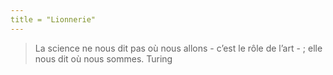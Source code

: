 ```yaml
---
title = "Lionnerie"
---
```


>La science ne nous dit pas où nous allons - c’est le rôle de l’art - ; elle nous dit où nous sommes. Turing
